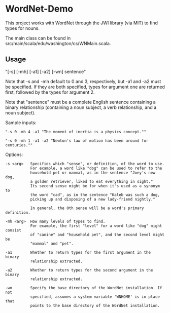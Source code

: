 # WordNet-Demo

This project works with WordNet through the JWI library (via MIT) to find types for nouns. 

The main class can be found in src/main/scala/edu/washington/cs/WNMain.scala. 


## Usage

"[-s] [-mh] [-a1] [-a2] [-wn] sentence"

Note that -s and -mh default to 0 and 3, respectively, but -a1 and -a2 must be specified. If they are both specified, types for argument one are returned first, followed by the types for argument 2. 

Note that "sentence" must be a complete English sentence containing a binary relationship (containing a noun subject, a verb relationship, and a noun subject). 

Sample inputs: 

    "-s 0 -mh 4 -a1 "The moment of inertia is a physics concept.""

    "-s 0 -mh 1 -a1 -a2 "Newton's law of motion has been around for centuries."" 


Options:

    -s <arg>   Specifies which "sense", or definition, of the word to use.
               For example, a word like "dog" can be used to refer to the 
               household pet or mammal, as in the sentence "Joey's new dog,
               a golden retriever, liked to eat everything in sight." 
               Its second sense might be for when it's used as a synonym to 
               the word "cad", as in the sentence "Kaleb was such a dog, 
               picking up and disposing of a new lady-friend nightly." 

               In general, the 0th sense will be a word's primary definition.

    -mh <arg>  How many levels of types to find. 
               For example, the first "level" for a word like "dog" might consist
               of "canine" and "household pet", and the second level might be 
               "mammal" and "pet". 

    -a1        Whether to return types for the first argument in the binary 
               relationship extracted. 

    -a2        Whether to return types for the second argument in the binary
               relationship extracted.

    -wn	       Specify the base directory of the WordNet installation. If not 
               specified, assumes a system variable 'WNHOME' is in place that
               points to the base directory of the WordNet installation. 
